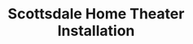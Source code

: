 ---
title: "Scottsdale Home Theater Installation"
url: /scottsdale/scottsdale-home-theater-installation/
shop: Elektronik
---